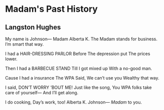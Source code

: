 # Madam's Past History
## Langston Hughes
My name is Johnson—
Madam Alberta K.
The Madam stands for business.
I’m smart that way.

I had a
HAIR-DRESSING PARLOR
Before
The depression put
The prices lower.

Then I had a
BARBECUE STAND
Till I got mixed up
With a no-good man.

Cause I had a insurance
The WPA
Said, We can’t use you
Wealthy that way.

I said,
DON’T WORRY ’BOUT ME!
Just like the song,
You WPA folks take care of yourself—
And I’ll get along.

I do cooking,
Day’s work, too!
Alberta K. Johnson—
 _Madam_ to you.